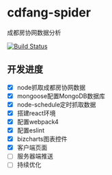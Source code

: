 # cdfang-spider

成都房协网数据分析

[![Build Status](https://www.travis-ci.org/yhlben/cdfang-spider.svg?branch=master)](https://www.travis-ci.org/yhlben/cdfang-spider)

## 开发进度
* [x] node抓取成都房协网数据
* [x] mongoose配置MongoDB数据库
* [x] node-schedule定时抓取数据
* [x] 搭建react环境
* [x] 配置webpack4
* [x] 配置eslint
* [x] bizcharts图表控件
* [x] 客户端页面
* [ ] 服务器端推送
* [ ] 持续优化
